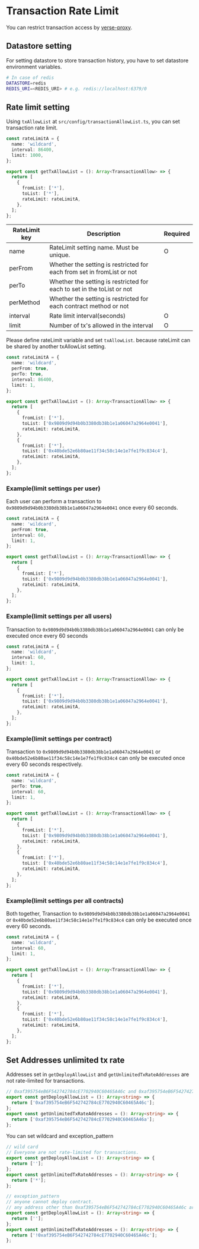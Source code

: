 # Transaction Rate Limit
You can restrict transaction access by [verse-proxy](/docs/verse-developer/how-to-build-verse/verse-proxy).

## Datastore setting
For setting datastore to store transaction history, you have to set datastore environment variables.

```bash
# In case of redis
DATASTORE=redis
REDIS_URI=<REDIS_URI> # e.g. redis://localhost:6379/0
```

## Rate limit setting
Using `txAllowList` at `src/config/transactionAllowList.ts`, you can set transaction rate limit.

```typescript
const rateLimitA = {
  name: 'wildcard',
  interval: 86400,
  limit: 1000,
};

export const getTxAllowList = (): Array<TransactionAllow> => {
  return [
    {
      fromList: ['*'],
      toList: ['*'],
      rateLimit: rateLimitA,
    },
  ];
};
```

| RateLimit key  |  Description | Required |
| ---- | ---- | ---- |
|  name  |  RateLimit setting name. Must be unique.  | O |
|  perFrom  |  Whether the setting is restricted for each from set in fromList or not  | |
|  perTo  |  Whether the setting is restricted for each to set in the toList or not  | |
|  perMethod  |  Whether the setting is restricted for each contract method or not  | |
|  interval  |  Rate limit interval(seconds)  | O |
|  limit  |  Number of tx's allowed in the interval  | O |

Please define rateLimit variable and set `txAllowList`. because rateLimit can be shared by another txAllowList setting.

```typescript
const rateLimitA = {
  name: 'wildcard',
  perFrom: true,
  perTo: true,
  interval: 86400,
  limit: 1,
};

export const getTxAllowList = (): Array<TransactionAllow> => {
  return [
    {
      fromList: ['*'],
      toList: ['0x9809d9d94b0b3380db38b1e1a06047a2964e0041'],
      rateLimit: rateLimitA,
    },
    {
      fromList: ['*'],
      toList: ['0x40bde52e6b80ae11f34c58c14e1e7fe1f9c834c4'],
      rateLimit: rateLimitA,
    },
  ];
};
```

### Example(limit settings per user)
Each user can perform a transaction to `0x9809d9d94b0b3380db38b1e1a06047a2964e0041` once every 60 seconds.

```typescript
const rateLimitA = {
  name: 'wildcard',
  perFrom: true,
  interval: 60,
  limit: 1,
};

export const getTxAllowList = (): Array<TransactionAllow> => {
  return [
    {
      fromList: ['*'],
      toList: ['0x9809d9d94b0b3380db38b1e1a06047a2964e0041'],
      rateLimit: rateLimitA,
    },
  ];
};
```

### Example(limit settings per all users)
Transaction to `0x9809d9d94b0b3380db38b1e1a06047a2964e0041` can only be executed once every 60 seconds

```typescript
const rateLimitA = {
  name: 'wildcard',
  interval: 60,
  limit: 1,
};

export const getTxAllowList = (): Array<TransactionAllow> => {
  return [
    {
      fromList: ['*'],
      toList: ['0x9809d9d94b0b3380db38b1e1a06047a2964e0041'],
      rateLimit: rateLimitA,
    },
  ];
};
```

### Example(limit settings per contract)
Transaction to `0x9809d9d94b0b3380db38b1e1a06047a2964e0041` or `0x40bde52e6b80ae11f34c58c14e1e7fe1f9c834c4` can only be executed once every 60 seconds respectively.
```typescript
const rateLimitA = {
  name: 'wildcard',
  perTo: true,
  interval: 60,
  limit: 1,
};

export const getTxAllowList = (): Array<TransactionAllow> => {
  return [
    {
      fromList: ['*'],
      toList: ['0x9809d9d94b0b3380db38b1e1a06047a2964e0041'],
      rateLimit: rateLimitA,
    },
    {
      fromList: ['*'],
      toList: ['0x40bde52e6b80ae11f34c58c14e1e7fe1f9c834c4'],
      rateLimit: rateLimitA,
    },
  ];
};
```

### Example(limit settings per all contracts)
Both together, Transaction to `0x9809d9d94b0b3380db38b1e1a06047a2964e0041` or `0x40bde52e6b80ae11f34c58c14e1e7fe1f9c834c4` can only be executed once every 60 seconds.

```typescript
const rateLimitA = {
  name: 'wildcard',
  interval: 60,
  limit: 1,
};

export const getTxAllowList = (): Array<TransactionAllow> => {
  return [
    {
      fromList: ['*'],
      toList: ['0x9809d9d94b0b3380db38b1e1a06047a2964e0041'],
      rateLimit: rateLimitA,
    },
    {
      fromList: ['*'],
      toList: ['0x40bde52e6b80ae11f34c58c14e1e7fe1f9c834c4'],
      rateLimit: rateLimitA,
    },
  ];
};
```

## Set Addresses unlimited tx rate
Addresses set in `getDeployAllowList` and `getUnlimitedTxRateAddresses` are not rate-limited for transactions.

```typescript
// 0xaf395754eB6F542742784cE7702940C60465A46c and 0xaf395754eB6F542742784cE7702940C60465A46a are not rate-limited for transactions.
export const getDeployAllowList = (): Array<string> => {
  return ['0xaf395754eB6F542742784cE7702940C60465A46c'];
};
export const getUnlimitedTxRateAddresses = (): Array<string> => {
  return ['0xaf395754eB6F542742784cE7702940C60465A46a'];
};
```

You can set wildcard and exception_pattern
```typescript
// wild card
// Everyone are not rate-limited for transactions.
export const getDeployAllowList = (): Array<string> => {
  return [''];
};
export const getUnlimitedTxRateAddresses = (): Array<string> => {
  return ['*'];
};

// exception_pattern
// anyone cannot deploy contract.
// any address other than 0xaf395754eB6F542742784cE7702940C60465A46c are not rate-limited for transactions.
export const getDeployAllowList = (): Array<string> => {
  return [''];
};
export const getUnlimitedTxRateAddresses = (): Array<string> => {
  return ['!0xaf395754eB6F542742784cE7702940C60465A46c'];
};
```